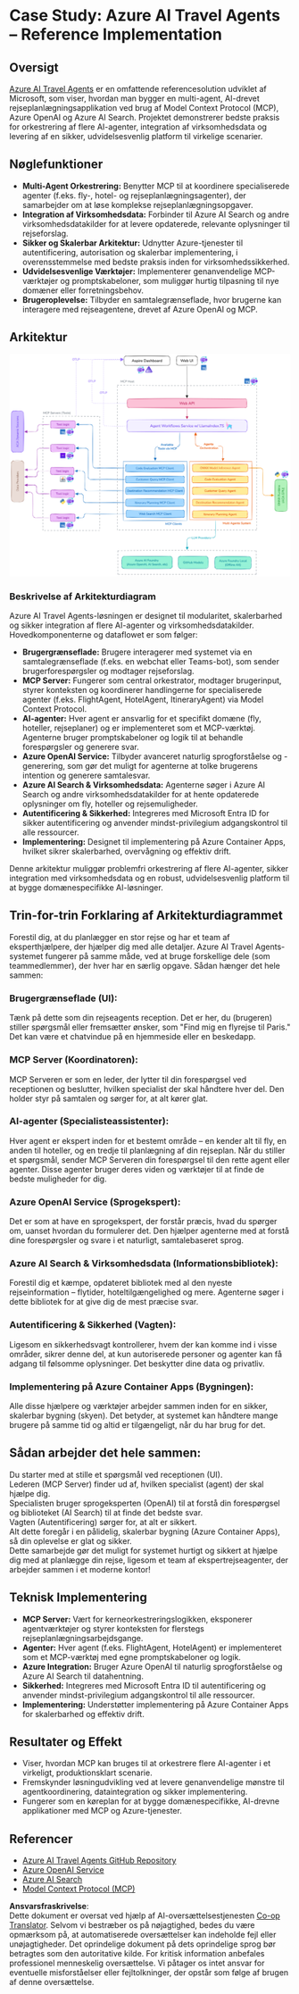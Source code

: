 <!--
CO_OP_TRANSLATOR_METADATA:
{
  "original_hash": "4d3415b9d2bf58bc69be07f945a69e07",
  "translation_date": "2025-06-13T21:48:58+00:00",
  "source_file": "09-CaseStudy/travelagentsample.md",
  "language_code": "da"
}
-->
# Case Study: Azure AI Travel Agents – Reference Implementation

## Oversigt

[Azure AI Travel Agents](https://github.com/Azure-Samples/azure-ai-travel-agents) er en omfattende referencesolution udviklet af Microsoft, som viser, hvordan man bygger en multi-agent, AI-drevet rejseplanlægningsapplikation ved brug af Model Context Protocol (MCP), Azure OpenAI og Azure AI Search. Projektet demonstrerer bedste praksis for orkestrering af flere AI-agenter, integration af virksomhedsdata og levering af en sikker, udvidelsesvenlig platform til virkelige scenarier.

## Nøglefunktioner
- **Multi-Agent Orkestrering:** Benytter MCP til at koordinere specialiserede agenter (f.eks. fly-, hotel- og rejseplanlægningsagenter), der samarbejder om at løse komplekse rejseplanlægningsopgaver.
- **Integration af Virksomhedsdata:** Forbinder til Azure AI Search og andre virksomhedsdatakilder for at levere opdaterede, relevante oplysninger til rejseforslag.
- **Sikker og Skalerbar Arkitektur:** Udnytter Azure-tjenester til autentificering, autorisation og skalerbar implementering, i overensstemmelse med bedste praksis inden for virksomhedssikkerhed.
- **Udvidelsesvenlige Værktøjer:** Implementerer genanvendelige MCP-værktøjer og promptskabeloner, som muliggør hurtig tilpasning til nye domæner eller forretningsbehov.
- **Brugeroplevelse:** Tilbyder en samtalegrænseflade, hvor brugerne kan interagere med rejseagentene, drevet af Azure OpenAI og MCP.

## Arkitektur
![Architecture](https://raw.githubusercontent.com/Azure-Samples/azure-ai-travel-agents/main/docs/ai-travel-agents-architecture-diagram.png)

### Beskrivelse af Arkitekturdiagram

Azure AI Travel Agents-løsningen er designet til modularitet, skalerbarhed og sikker integration af flere AI-agenter og virksomhedsdatakilder. Hovedkomponenterne og dataflowet er som følger:

- **Brugergrænseflade:** Brugere interagerer med systemet via en samtalegrænseflade (f.eks. en webchat eller Teams-bot), som sender brugerforespørgsler og modtager rejseforslag.
- **MCP Server:** Fungerer som central orkestrator, modtager brugerinput, styrer konteksten og koordinerer handlingerne for specialiserede agenter (f.eks. FlightAgent, HotelAgent, ItineraryAgent) via Model Context Protocol.
- **AI-agenter:** Hver agent er ansvarlig for et specifikt domæne (fly, hoteller, rejseplaner) og er implementeret som et MCP-værktøj. Agenterne bruger promptskabeloner og logik til at behandle forespørgsler og generere svar.
- **Azure OpenAI Service:** Tilbyder avanceret naturlig sprogforståelse og -generering, som gør det muligt for agenterne at tolke brugerens intention og generere samtalesvar.
- **Azure AI Search & Virksomhedsdata:** Agenterne søger i Azure AI Search og andre virksomhedsdatakilder for at hente opdaterede oplysninger om fly, hoteller og rejsemuligheder.
- **Autentificering & Sikkerhed:** Integreres med Microsoft Entra ID for sikker autentificering og anvender mindst-privilegium adgangskontrol til alle ressourcer.
- **Implementering:** Designet til implementering på Azure Container Apps, hvilket sikrer skalerbarhed, overvågning og effektiv drift.

Denne arkitektur muliggør problemfri orkestrering af flere AI-agenter, sikker integration med virksomhedsdata og en robust, udvidelsesvenlig platform til at bygge domænespecifikke AI-løsninger.

## Trin-for-trin Forklaring af Arkitekturdiagrammet
Forestil dig, at du planlægger en stor rejse og har et team af eksperthjælpere, der hjælper dig med alle detaljer. Azure AI Travel Agents-systemet fungerer på samme måde, ved at bruge forskellige dele (som teammedlemmer), der hver har en særlig opgave. Sådan hænger det hele sammen:

### Brugergrænseflade (UI):
Tænk på dette som din rejseagents reception. Det er her, du (brugeren) stiller spørgsmål eller fremsætter ønsker, som "Find mig en flyrejse til Paris." Det kan være et chatvindue på en hjemmeside eller en beskedapp.

### MCP Server (Koordinatoren):
MCP Serveren er som en leder, der lytter til din forespørgsel ved receptionen og beslutter, hvilken specialist der skal håndtere hver del. Den holder styr på samtalen og sørger for, at alt kører glat.

### AI-agenter (Specialisteassistenter):
Hver agent er ekspert inden for et bestemt område – en kender alt til fly, en anden til hoteller, og en tredje til planlægning af din rejseplan. Når du stiller et spørgsmål, sender MCP Serveren din forespørgsel til den rette agent eller agenter. Disse agenter bruger deres viden og værktøjer til at finde de bedste muligheder for dig.

### Azure OpenAI Service (Sprogekspert):
Det er som at have en sprogekspert, der forstår præcis, hvad du spørger om, uanset hvordan du formulerer det. Den hjælper agenterne med at forstå dine forespørgsler og svare i et naturligt, samtalebaseret sprog.

### Azure AI Search & Virksomhedsdata (Informationsbibliotek):
Forestil dig et kæmpe, opdateret bibliotek med al den nyeste rejseinformation – flytider, hoteltilgængelighed og mere. Agenterne søger i dette bibliotek for at give dig de mest præcise svar.

### Autentificering & Sikkerhed (Vagten):
Ligesom en sikkerhedsvagt kontrollerer, hvem der kan komme ind i visse områder, sikrer denne del, at kun autoriserede personer og agenter kan få adgang til følsomme oplysninger. Det beskytter dine data og privatliv.

### Implementering på Azure Container Apps (Bygningen):
Alle disse hjælpere og værktøjer arbejder sammen inden for en sikker, skalerbar bygning (skyen). Det betyder, at systemet kan håndtere mange brugere på samme tid og altid er tilgængeligt, når du har brug for det.

## Sådan arbejder det hele sammen:

Du starter med at stille et spørgsmål ved receptionen (UI).  
Lederen (MCP Server) finder ud af, hvilken specialist (agent) der skal hjælpe dig.  
Specialisten bruger sprogeksperten (OpenAI) til at forstå din forespørgsel og biblioteket (AI Search) til at finde det bedste svar.  
Vagten (Autentificering) sørger for, at alt er sikkert.  
Alt dette foregår i en pålidelig, skalerbar bygning (Azure Container Apps), så din oplevelse er glat og sikker.  
Dette samarbejde gør det muligt for systemet hurtigt og sikkert at hjælpe dig med at planlægge din rejse, ligesom et team af ekspertrejseagenter, der arbejder sammen i et moderne kontor!

## Teknisk Implementering
- **MCP Server:** Vært for kerneorkestreringslogikken, eksponerer agentværktøjer og styrer konteksten for flerstegs rejseplanlægningsarbejdsgange.
- **Agenter:** Hver agent (f.eks. FlightAgent, HotelAgent) er implementeret som et MCP-værktøj med egne promptskabeloner og logik.
- **Azure Integration:** Bruger Azure OpenAI til naturlig sprogforståelse og Azure AI Search til datahentning.
- **Sikkerhed:** Integreres med Microsoft Entra ID til autentificering og anvender mindst-privilegium adgangskontrol til alle ressourcer.
- **Implementering:** Understøtter implementering på Azure Container Apps for skalerbarhed og effektiv drift.

## Resultater og Effekt
- Viser, hvordan MCP kan bruges til at orkestrere flere AI-agenter i et virkeligt, produktionsklart scenarie.
- Fremskynder løsningudvikling ved at levere genanvendelige mønstre til agentkoordinering, dataintegration og sikker implementering.
- Fungerer som en køreplan for at bygge domænespecifikke, AI-drevne applikationer med MCP og Azure-tjenester.

## Referencer
- [Azure AI Travel Agents GitHub Repository](https://github.com/Azure-Samples/azure-ai-travel-agents)
- [Azure OpenAI Service](https://azure.microsoft.com/en-us/products/ai-services/openai-service/)
- [Azure AI Search](https://azure.microsoft.com/en-us/products/ai-services/ai-search/)
- [Model Context Protocol (MCP)](https://modelcontextprotocol.io/)

**Ansvarsfraskrivelse**:  
Dette dokument er oversat ved hjælp af AI-oversættelsestjenesten [Co-op Translator](https://github.com/Azure/co-op-translator). Selvom vi bestræber os på nøjagtighed, bedes du være opmærksom på, at automatiserede oversættelser kan indeholde fejl eller unøjagtigheder. Det oprindelige dokument på dets oprindelige sprog bør betragtes som den autoritative kilde. For kritisk information anbefales professionel menneskelig oversættelse. Vi påtager os intet ansvar for eventuelle misforståelser eller fejltolkninger, der opstår som følge af brugen af denne oversættelse.